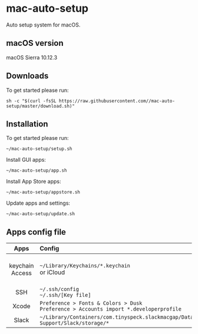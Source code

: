 # mac-auto-setup
Auto setup system for macOS.

## macOS version
macOS Sierra 10.12.3

## Downloads
To get started please run:
```
sh -c "$(curl -fsSL https://raw.githubusercontent.com//mac-auto-setup/master/download.sh)"
```

## Installation
To get started please run:
```
~/mac-auto-setup/setup.sh
```
Install GUI apps:
```
~/mac-auto-setup/app.sh
```
Install App Store apps:
```
~/mac-auto-setup/appstore.sh
```
Update apps and settings:
```
~/mac-auto-setup/update.sh
```

## Apps config file
| Apps | Config | Remarks |
|:----------:|:-----------|:-------------|
|keychain Access|`~/Library/Keychains/*.keychain`<br>or iCloud|keychain password is login password|
|SSH|`~/.ssh/config`<br>`~/.ssh/[Key file]`|-|
|Xcode|`Preference > Fonts & Colors > Dusk`<br>`Preference > Accounts import *.developerprofile`|-|
|Slack|`~/Library/Containers/com.tinyspeck.slackmacgap/Data/Library/Application Support/Slack/storage/*`|-|
